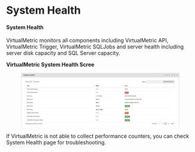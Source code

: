 # System Health

#### System Health

VirtualMetric monitors all components including VirtualMetric API, VirtualMetric Trigger, VirtualMetric SQLJobs and server health including server disk capacity and SQL Server capacity.

**VirtualMetric System Health Scree**

<figure><img src="../../.gitbook/assets/image (768).png" alt=""><figcaption></figcaption></figure>

If VirtualMetric is not able to collect performance counters, you can check System Health page for troubleshooting.
